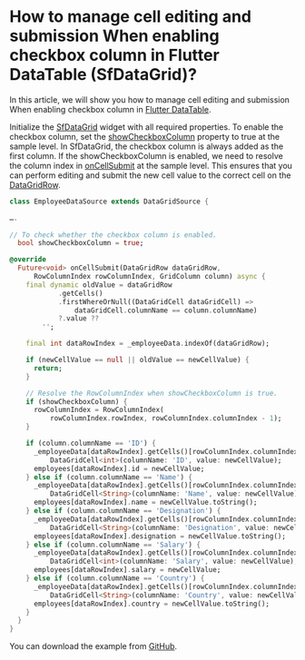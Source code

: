 # How to manage cell editing and submission When enabling checkbox column in Flutter DataTable (SfDataGrid)?

In this article, we will show you how to manage cell editing and submission When enabling checkbox column in [Flutter DataTable](https://www.syncfusion.com/flutter-widgets/flutter-datagrid).

Initialize the [SfDataGrid](https://pub.dev/documentation/syncfusion_flutter_datagrid/latest/datagrid/SfDataGrid-class.html) widget with all required properties. To enable the checkbox column, set the [showCheckboxColumn](https://pub.dev/documentation/syncfusion_flutter_datagrid/latest/datagrid/SfDataGrid/showCheckboxColumn.html) property to true at the sample level. In SfDataGrid, the checkbox column is always added as the first column. If the showCheckboxColumn is enabled, we need to resolve the column index in [onCellSubmit](https://pub.dev/documentation/syncfusion_flutter_datagrid/latest/datagrid/DataGridSource/onCellSubmit.html) at the sample level. This ensures that you can perform editing and submit the new cell value to the correct cell on the [DataGridRow](https://pub.dev/documentation/syncfusion_flutter_datagrid/latest/datagrid/DataGridRow-class.html).

```dart
class EmployeeDataSource extends DataGridSource {

….
  
// To check whether the checkbox column is enabled.
  bool showCheckboxColumn = true;

@override
  Future<void> onCellSubmit(DataGridRow dataGridRow,
      RowColumnIndex rowColumnIndex, GridColumn column) async {
    final dynamic oldValue = dataGridRow
            .getCells()
            .firstWhereOrNull((DataGridCell dataGridCell) =>
                dataGridCell.columnName == column.columnName)
            ?.value ??
        '';

    final int dataRowIndex = _employeeData.indexOf(dataGridRow);

    if (newCellValue == null || oldValue == newCellValue) {
      return;
    }

    // Resolve the RowColumnIndex when showCheckboxColumn is true.
    if (showCheckboxColumn) {
      rowColumnIndex = RowColumnIndex(
          rowColumnIndex.rowIndex, rowColumnIndex.columnIndex - 1);
    }

    if (column.columnName == 'ID') {
      _employeeData[dataRowIndex].getCells()[rowColumnIndex.columnIndex] =
          DataGridCell<int>(columnName: 'ID', value: newCellValue);
      employees[dataRowIndex].id = newCellValue;
    } else if (column.columnName == 'Name') {
      _employeeData[dataRowIndex].getCells()[rowColumnIndex.columnIndex] =
          DataGridCell<String>(columnName: 'Name', value: newCellValue);
      employees[dataRowIndex].name = newCellValue.toString();
    } else if (column.columnName == 'Designation') {
      _employeeData[dataRowIndex].getCells()[rowColumnIndex.columnIndex] =
          DataGridCell<String>(columnName: 'Designation', value: newCellValue);
      employees[dataRowIndex].designation = newCellValue.toString();
    } else if (column.columnName == 'Salary') {
      _employeeData[dataRowIndex].getCells()[rowColumnIndex.columnIndex] =
          DataGridCell<int>(columnName: 'Salary', value: newCellValue);
      employees[dataRowIndex].salary = newCellValue;
    } else if (column.columnName == 'Country') {
      _employeeData[dataRowIndex].getCells()[rowColumnIndex.columnIndex] =
          DataGridCell<String>(columnName: 'Country', value: newCellValue);
      employees[dataRowIndex].country = newCellValue.toString();
    }
  }
}
```

You can download the example from [GitHub](https://github.com/SyncfusionExamples/How-to-manage-cell-editing-When-enabling-checkbox-in-Flutter-DataTable).